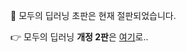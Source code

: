 
🛑 모두의 딥러닝 초판은 현재 절판되었습니다. 

👉 모두의 딥러닝 <b>개정 2판</b>은 [여기](https://github.com/taehojo/deeplearning-for-everyone-2nd)로..
